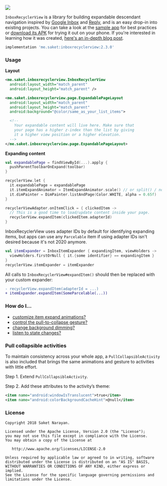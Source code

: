 [![](https://github.com/saket/InboxRecyclerView/blob/master/docs/images/static_thumbnail.jpg)](https://www.youtube.com/playlist?list=PLY9Ajk3MUE7UAT4rn9LO-jSPfkPm5ewrQ)

`InboxRecyclerView` is a library for building expandable descendant navigation inspired by [Google Inbox](http://androidniceties.tumblr.com/post/100872004063/inbox-by-gmail-google-play-link) and [Reply](https://material.io/design/material-studies/reply.html), and is an easy drop-in into existing projects. You can take a look at the [sample app](https://github.com/saket/InboxRecyclerView/tree/master/sample) for best practices or [download its APK](https://github.com/saket/InboxRecyclerView/releases) for trying it out on your phone. If you're interested in learning how it was created, [here's an in-depth blog post](https://saket.me/inbox-recyclerview).

```groovy
implementation 'me.saket:inboxrecyclerview:2.3.0'
```

### Usage

**Layout**

```xml
<me.saket.inboxrecyclerview.InboxRecyclerView
  android:layout_width="match_parent"
  android:layout_height="match_parent" />

<me.saket.inboxrecyclerview.page.ExpandablePageLayout
  android:layout_width="match_parent"
  android:layout_height="match_parent"
  android:background="@color/same_as_your_list_items">

  <!--
    Your expandable content will live here. Make sure that
    your page has a higher z-index than the list by giving
    it a higher view position or a higher elevation.
  -->
</me.saket.inboxrecyclerview.page.ExpandablePageLayout>
```

**Expanding content**

```kotlin
val expandablePage = findViewById(...).apply {
  pushParentToolbarOnExpand(toolbar)
}

recyclerView.let {
  it.expandablePage = expandablePage
  it.itemExpandAnimator = ItemExpandAnimator.scale() // or split() / none()
  it.dimPainter = DimPainter.listAndPage(Color.WHITE, alpha = 0.65f)
}

recyclerViewAdapter.onItemClick = { clickedItem ->
  // This is a good time to load/update content inside your page.
  recyclerView.expandItem(clickedItem.adapterId)
}
```

InboxRecyclerView uses adapter IDs by default for identifying expanding items, but apps can use any `Parcelable` item if using adapter IDs isn't desired because it's not 2020 anymore.

```kotlin
val itemExpander = InboxItemExpander { expandingItem, viewHolders ->
  viewHolders.firstOrNull { it.{some identifier} == expandingItem }
}
recyclerView.itemExpander = itemExpander
```

All calls to `InboxRecyclerView#expandItem()` should then be replaced with your custom expander:
```diff
- recyclerView.expandItem(adapterId = ...)
+ itemExpander.expandItem(SomeParcelable(...))
```

### How do I…

- [customize item expand animations?](docs/item_animators.md)
- [control the pull-to-collapse gesture?](docs/pull_to_collapse.md)
- [change background dimming?](docs/background_dim.md)
- [listen to state changes?](docs/page_callbacks.md)

### Pull collapsible activities

To maintain consistency across your whole app, a `PullCollapsibleActivity` is also included that brings the same animations and gesture to activities with little effort.

Step 1. Extend `PullCollapsibleActivity`.

Step 2. Add these attributes to the activity’s theme:

```xml
<item name="android:windowIsTranslucent">true</item>
<item name="android:colorBackgroundCacheHint">@null</item>
```

### License
```
Copyright 2018 Saket Narayan.

Licensed under the Apache License, Version 2.0 (the "License");
you may not use this file except in compliance with the License.
You may obtain a copy of the License at

   http://www.apache.org/licenses/LICENSE-2.0

Unless required by applicable law or agreed to in writing, software
distributed under the License is distributed on an "AS IS" BASIS,
WITHOUT WARRANTIES OR CONDITIONS OF ANY KIND, either express or implied.
See the License for the specific language governing permissions and
limitations under the License.
```

